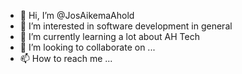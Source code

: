 - 👋 Hi, I’m @JosAikemaAhold
- 👀 I’m interested in software development in general
- 🌱 I’m currently learning a lot about AH Tech
- 💞️ I’m looking to collaborate on ...
- 📫 How to reach me ...

<!---
JosAikemaAhold/JosAikemaAhold is a ✨ special ✨ repository because its `README.md` (this file) appears on your GitHub profile.
You can click the Preview link to take a look at your changes.
--->
